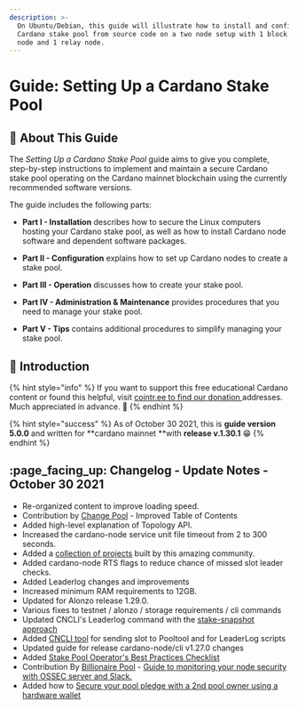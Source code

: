 ```yaml
---
description: >-
  On Ubuntu/Debian, this guide will illustrate how to install and configure a
  Cardano stake pool from source code on a two node setup with 1 block producer
  node and 1 relay node.
---
```


# Guide: Setting Up a Cardano Stake Pool

## :wrench: About This Guide

The *Setting Up a Cardano Stake Pool* guide aims to give you complete, step-by-step instructions to implement and maintain a secure Cardano stake pool operating on the Cardano mainnet blockchain using the currently recommended software versions.

The guide includes the following parts:

- **Part I - Installation** describes how to secure the Linux computers hosting your Cardano stake pool, as well as how to install Cardano node software and dependent software packages.

- **Part II - Configuration** explains how to set up Cardano nodes to create a stake pool.

- **Part III - Operation** discusses how to create your stake pool.

- **Part IV - Administration & Maintenance** provides procedures that you need to manage your stake pool.

- **Part V - Tips** contains additional procedures to simplify managing your stake pool.

## :tada: Introduction

{% hint style="info" %}
If you want to support this free educational Cardano content or found this helpful, visit [cointr.ee to find our donation ](https://cointr.ee/coincashew)addresses. Much appreciated in advance. :pray:
{% endhint %}

{% hint style="success" %}
As of October 30 2021, this is **guide version 5.0.0** and written for **cardano mainnet **with **release v.1.30.1** :grin:
{% endhint %}

## :page\_facing\_up: Changelog - **Update Notes -** **October 30 2021**

* Re-organized content to improve loading speed.
* Contribution by [Change Pool](https://change.paradoxicalsphere.com) - Improved Table of Contents
* Added high-level explanation of Topology API.
* Increased the cardano-node service unit file timeout from 2 to 300 seconds.
* Added a [collection of projects](./see-also.md#projects) built by this amazing community.
* Added cardano-node RTS flags to reduce chance of missed slot leader checks.
* Added Leaderlog changes and improvements
* Increased minimum RAM requirements to 12GB.
* Updated for Alonzo release 1.29.0.
* Various fixes to testnet  / alonzo / storage requirements / cli commands
* Updated CNCLI's Leaderlog command with the [stake-snapshot approach](./part-iii-operation/configuring-slot-leader-calculation.md)
* Added [CNCLI tool](./part-iii-operation/configuring-slot-leader-calculation.md) for sending slot to Pooltool and for LeaderLog scripts
* Updated guide for release cardano-node/cli v1.27.0 changes
* Added [Stake Pool Operator's Best Practices Checklist](./appendix-best-practices-checklist.md)
* Contribution By [Billionaire Pool](https://www.billionairepool.com) - [Guide to monitoring your node security with OSSEC server and Slack.](./part-v-tips/monitoring-node-security-using-ossec-server-and-slack.md)
* Added how to [Secure your pool pledge with a 2nd pool owner using a hardware wallet](./part-iii-operation/securing-your-stake-pool-using-a-hardware-wallet.md)